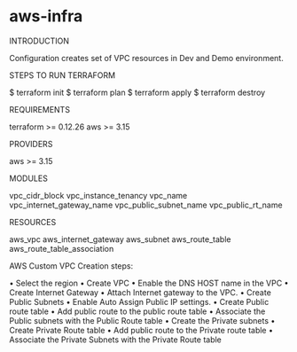 # aws-infra

INTRODUCTION

Configuration creates set of VPC resources in Dev and Demo environment.

STEPS TO RUN TERRAFORM

$ terraform init
$ terraform plan
$ terraform apply
$ terraform destroy

REQUIREMENTS    

terraform      >= 0.12.26
aws            >= 3.15

PROVIDERS

aws            >= 3.15


MODULES

vpc_cidr_block
vpc_instance_tenancy
vpc_name
vpc_internet_gateway_name
vpc_public_subnet_name
vpc_public_rt_name


RESOURCES 

aws_vpc
aws_internet_gateway
aws_subnet
aws_route_table
aws_route_table_association


AWS Custom VPC Creation steps:

•	Select the region 
•	Create VPC
•	Enable the DNS HOST name in the VPC
•	Create Internet Gateway
•	Attach Internet gateway to the VPC.
•	Create Public Subnets
•	Enable Auto Assign Public IP settings.
•	Create Public route table
•	Add public route to the public route table
•	Associate the Public subnets with the Public Route table
•	Create the Private subnets
•	Create Private Route table 
•	Add public route to the Private route table
•	Associate the Private Subnets with the Private Route table





